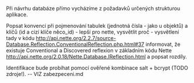 Při návrhu databáze přímo vycházíme z požadavků určených strukturou aplikace.


Popsat konvenci při pojmenování tabulek (jednotná čísla - jako u objektů) a klíčů (id a cizí klíče něco_id) - lepší pro nette, vysvětlit proč - vysvětlení tady v kódu http://api.nette.org/2.2.7/source-Database.Reflection.ConventionalReflection.php.html#37
informovat, že existuje Conventional a Discovered reflexion v základním kódu Nette http://api.nette.org/2.0.18/Nette.Database.IReflection.html a popsat rozdíly.

Identifikace bude probíhat pomocí ověřené kombinace salt + bcrypt (TODO zdroje!). -- VIZ zabezpeceni.md
